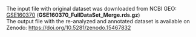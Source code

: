 The input file with original dataset was downloaded from NCBI GEO: [GSE160370](https://www.ncbi.nlm.nih.gov/geo/query/acc.cgi?acc=GSE160370)
(**GSE160370_FullDataSet_Merge.rds.gz**)  
The output file with the re-analyzed and annotated dataset is available on Zenodo: https://doi.org/10.5281/zenodo.15467832
